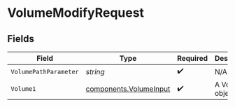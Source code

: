 # VolumeModifyRequest


## Fields

| Field                                                            | Type                                                             | Required                                                         | Description                                                      |
| ---------------------------------------------------------------- | ---------------------------------------------------------------- | ---------------------------------------------------------------- | ---------------------------------------------------------------- |
| `VolumePathParameter`                                            | *string*                                                         | :heavy_check_mark:                                               | N/A                                                              |
| `Volume1`                                                        | [components.VolumeInput](../../models/components/volumeinput.md) | :heavy_check_mark:                                               | A Volume object                                                  |